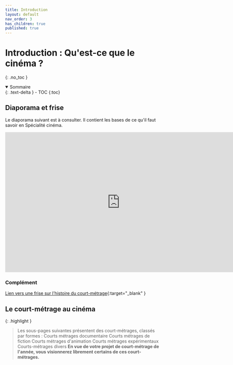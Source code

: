 ```yaml
---
title: Introduction
layout: default
nav_order: 3
has_children: true
published: true
---
```

# Introduction : Qu'est-ce que le cinéma ?
{: .no_toc }

<details open markdown="block">
  <summary>
    Sommaire
  </summary>
  {: .text-delta }
- TOC
{:toc}
</details>


## Diaporama et frise

Le diaporama suivant est à consulter. Il contient les bases de ce qu'il faut savoir en Spécialité cinéma. 

<iframe src="https://docs.google.com/presentation/d/e/2PACX-1vT0VCmaBzs50O14-M01GASWHi9igX3a8rmWka2gB6Og1jRyazg_dCoBVI9oM_aCR7c-ptqx7UXzUOme/embed?start=false&loop=false&delayms=60000" frameborder="0" width="735" height="450" allowfullscreen="true" mozallowfullscreen="true" webkitallowfullscreen="true"></iframe>

### Complément

[Lien vers une frise sur l'histoire du court-métrage](https://upopi.ciclic.fr/apprendre/l-histoire-des-images/histoire-du-court-metrage-francais){:target="_blank" }


## Le court-métrage au cinéma

{: .highlight }
> Les sous-pages suivantes présentent des court-métrages, classés par formes :
> Courts métrages documentaire
> Courts métrages de fiction
> Courts métrages d'animation
> Courts métrages expérimentaux
> Courts-métrages divers
> **En vue de votre projet de court-métrage de l'année, vous visionnerez librement certains de ces court-métrages.**




        



